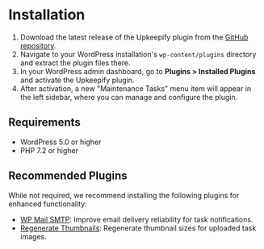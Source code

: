 # Installation

1. Download the latest release of the Upkeepify plugin from the [GitHub repository](https://github.com/anthonyhorne/upkeepify).
2. Navigate to your WordPress installation's `wp-content/plugins` directory and extract the plugin files there.
3. In your WordPress admin dashboard, go to **Plugins > Installed Plugins** and activate the Upkeepify plugin.
4. After activation, a new "Maintenance Tasks" menu item will appear in the left sidebar, where you can manage and configure the plugin.

## Requirements

- WordPress 5.0 or higher
- PHP 7.2 or higher

## Recommended Plugins

While not required, we recommend installing the following plugins for enhanced functionality:

- [WP Mail SMTP](https://wordpress.org/plugins/wp-mail-smtp/): Improve email delivery reliability for task notifications.
- [Regenerate Thumbnails](https://wordpress.org/plugins/regenerate-thumbnails/): Regenerate thumbnail sizes for uploaded task images.